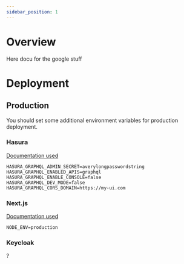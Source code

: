 ```yaml
---
sidebar_position: 1
---
```


# Overview

Here docu for the google stuff


# Deployment


## Production

You should set some additional environment variables for production deployment.
  
### Hasura

[Documentation used](https://hasura.io/docs/latest/graphql/core/deployment/production-checklist.html)

```
HASURA_GRAPHQL_ADMIN_SECRET=averylongpasswordstring
HASURA_GRAPHQL_ENABLED_APIS=graphql
HASURA_GRAPHQL_ENABLE_CONSOLE=false
HASURA_GRAPHQL_DEV_MODE=false
HASURA_GRAPHQL_CORS_DOMAIN=https://my-ui.com
```

### Next.js

[Documentation used](https://nextjs.org/docs/deployment)

```
NODE_ENV=production
```

### Keycloak

?
